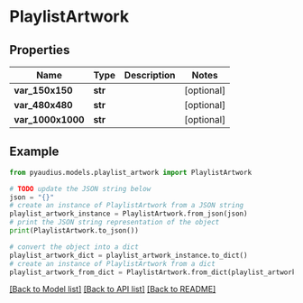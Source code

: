 # PlaylistArtwork


## Properties

Name | Type | Description | Notes
------------ | ------------- | ------------- | -------------
**var_150x150** | **str** |  | [optional] 
**var_480x480** | **str** |  | [optional] 
**var_1000x1000** | **str** |  | [optional] 

## Example

```python
from pyaudius.models.playlist_artwork import PlaylistArtwork

# TODO update the JSON string below
json = "{}"
# create an instance of PlaylistArtwork from a JSON string
playlist_artwork_instance = PlaylistArtwork.from_json(json)
# print the JSON string representation of the object
print(PlaylistArtwork.to_json())

# convert the object into a dict
playlist_artwork_dict = playlist_artwork_instance.to_dict()
# create an instance of PlaylistArtwork from a dict
playlist_artwork_from_dict = PlaylistArtwork.from_dict(playlist_artwork_dict)
```
[[Back to Model list]](../README.md#documentation-for-models) [[Back to API list]](../README.md#documentation-for-api-endpoints) [[Back to README]](../README.md)


